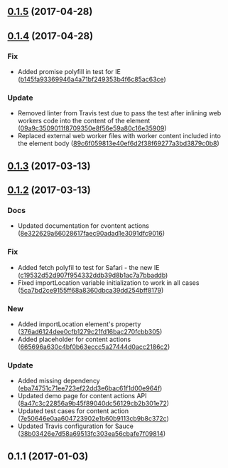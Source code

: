 <a name="0.1.5"></a>
## [0.1.5](https://github.com/advanced-rest-client/xml-viewer/compare/0.1.4...v0.1.5) (2017-04-28)




<a name="0.1.4"></a>
## [0.1.4](https://github.com/advanced-rest-client/xml-viewer/compare/0.1.2...v0.1.4) (2017-04-28)


### Fix

* Added promise polyfill in test for IE ([b145fa93369946a4a71bf249353b4f6c85ac63ce](https://github.com/advanced-rest-client/xml-viewer/commit/b145fa93369946a4a71bf249353b4f6c85ac63ce))

### Update

* Removed linter from Travis test due to pass the test after inlining web workers code into the content of the element ([09a9c3509011f8709350e8f56e59a80c16e35909](https://github.com/advanced-rest-client/xml-viewer/commit/09a9c3509011f8709350e8f56e59a80c16e35909))
* Replaced external web worker files with worker content included into the element body ([89c6f059813e40ef6d2f38f69277a3bd3879c0b8](https://github.com/advanced-rest-client/xml-viewer/commit/89c6f059813e40ef6d2f38f69277a3bd3879c0b8))



<a name="0.1.3"></a>
## [0.1.3](https://github.com/advanced-rest-client/xml-viewer/compare/0.1.2...v0.1.3) (2017-03-13)




<a name="0.1.2"></a>
## [0.1.2](https://github.com/advanced-rest-client/xml-viewer/compare/0.1.1...v0.1.2) (2017-03-13)


### Docs

* Updated documentation for cvontent actions ([8e322629a66028617faec90adad1e3091dfc9016](https://github.com/advanced-rest-client/xml-viewer/commit/8e322629a66028617faec90adad1e3091dfc9016))

### Fix

* Added fetch polyfil to test for Safari - the new IE ([c19532d52d907f954332ddb39d8b1ac7a7bbaddb](https://github.com/advanced-rest-client/xml-viewer/commit/c19532d52d907f954332ddb39d8b1ac7a7bbaddb))
* Fixed importLocation variable initialization to work in all cases ([5ca7bd2ce9155ff68a8360dbca39dd254bff8179](https://github.com/advanced-rest-client/xml-viewer/commit/5ca7bd2ce9155ff68a8360dbca39dd254bff8179))

### New

* Added importLocation element's property ([376ad6124dee0cfb1279c21fd16bac270fcbb305](https://github.com/advanced-rest-client/xml-viewer/commit/376ad6124dee0cfb1279c21fd16bac270fcbb305))
* Added placeholder for content actions ([665696a630c4bf0b63eccc5a27444d0acc2186c2](https://github.com/advanced-rest-client/xml-viewer/commit/665696a630c4bf0b63eccc5a27444d0acc2186c2))

### Update

* Added missing dependency ([eba74751c71ee723ef22dd3e6bac61f1d00e964f](https://github.com/advanced-rest-client/xml-viewer/commit/eba74751c71ee723ef22dd3e6bac61f1d00e964f))
* Updated demo page for content actions API ([8a47c3c22856a9b45f89040dc56129cb2b301e72](https://github.com/advanced-rest-client/xml-viewer/commit/8a47c3c22856a9b45f89040dc56129cb2b301e72))
* Updated test cases for content action ([7e50646e0aa604723902e1b60b9113cb9b8c372c](https://github.com/advanced-rest-client/xml-viewer/commit/7e50646e0aa604723902e1b60b9113cb9b8c372c))
* Updated Travis configuration for Sauce ([38b03426e7d58a69513fc303ea56cbafe7f09814](https://github.com/advanced-rest-client/xml-viewer/commit/38b03426e7d58a69513fc303ea56cbafe7f09814))



<a name="0.1.1"></a>
## 0.1.1 (2017-01-03)




